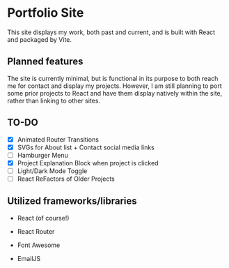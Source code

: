 # Portfolio Site

This site displays my work, both past and current, and is built with React and packaged by Vite.

## Planned features

The site is currently minimal, but is functional in its purpose to both reach me for contact and display my projects. However, I am still planning to port some prior projects to React and have them display natively within the site, rather than linking to other sites.

## TO-DO

- [x] Animated Router Transitions
- [x] SVGs for About list + Contact social media links
- [ ] Hamburger Menu
- [X] Project Explanation Block when project is clicked
- [ ] Light/Dark Mode Toggle
- [ ] React ReFactors of Older Projects

## Utilized frameworks/libraries

- React (of course!)

- React Router

- Font Awesome

- EmailJS
